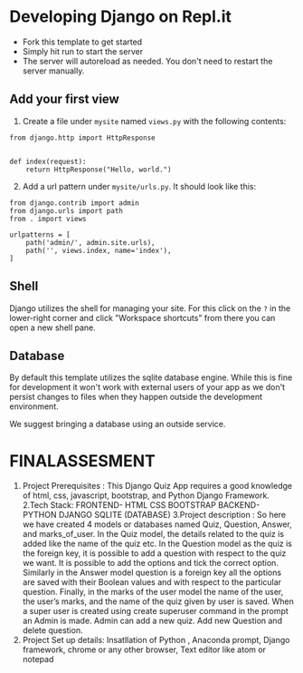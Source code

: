 # Developing Django on Repl.it

- Fork this template to get started
- Simply hit run to start the server
- The server will autoreload as needed. You don't need to restart the server manually.

## Add your first view

1. Create a file under `mysite` named `views.py` with the following contents:

```
from django.http import HttpResponse


def index(request):
    return HttpResponse("Hello, world.")
```

2. Add a url pattern under `mysite/urls.py`. It should look like this:

```
from django.contrib import admin
from django.urls import path
from . import views

urlpatterns = [
    path('admin/', admin.site.urls),
    path('', views.index, name='index'),
]
```

## Shell

Django utilizes the shell for managing your site. For this click on the `?` in the lower-right corner and click "Workspace shortcuts" from there you can open a new shell pane. 

## Database

By default this template utilizes the sqlite database engine. While this is fine for development it won't work with external users of your app as we don't persist changes to files when they happen outside the development environment. 

We suggest bringing a database using an outside service. 


# FINALASSESMENT
1. Project Prerequisites :
This Django Quiz App requires a good knowledge of html, css, javascript, 
bootstrap, and  Python Django Framework. 
2.Tech Stack: 
FRONTEND- 
HTML
CSS
BOOTSTRAP
BACKEND-
PYTHON DJANGO
SQLITE (DATABASE)
3.Project description :
So here we have created 4 models or databases named Quiz, Question, Answer, 
and marks_of_user. In the Quiz model, the details related to the quiz is added 
like the name of the quiz etc. In the Question model as the quiz is the foreign 
key, it is possible to add a question with respect to the quiz we want.
It is possible to add the options and tick the correct option. Similarly in the 
Answer model question is a foreign key all the options are saved with their 
Boolean values and with respect to the particular question. Finally, in the marks 
of the user model the name of the user, the user’s marks, and the name of the 
quiz given by user is saved.
When a super user is created using create superuser command in the prompt an 
Admin is made.
Admin can add a new quiz.
Add new Question and delete question.
4. Project Set up details:
Insatllation of Python , Anaconda prompt,  Django framework, chrome or any 
other browser, Text editor like atom or notepad

